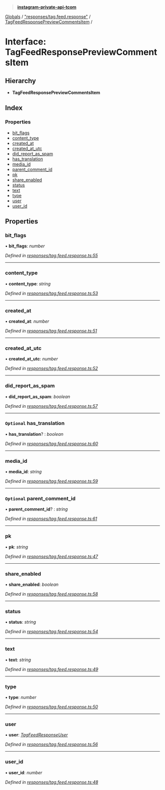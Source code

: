 > **[instagram-private-api-tcom](../README.md)**

[Globals](../README.md) / ["responses/tag.feed.response"](../modules/_responses_tag_feed_response_.md) / [TagFeedResponsePreviewCommentsItem](_responses_tag_feed_response_.tagfeedresponsepreviewcommentsitem.md) /

# Interface: TagFeedResponsePreviewCommentsItem

## Hierarchy

* **TagFeedResponsePreviewCommentsItem**

## Index

### Properties

* [bit_flags](_responses_tag_feed_response_.tagfeedresponsepreviewcommentsitem.md#bit_flags)
* [content_type](_responses_tag_feed_response_.tagfeedresponsepreviewcommentsitem.md#content_type)
* [created_at](_responses_tag_feed_response_.tagfeedresponsepreviewcommentsitem.md#created_at)
* [created_at_utc](_responses_tag_feed_response_.tagfeedresponsepreviewcommentsitem.md#created_at_utc)
* [did_report_as_spam](_responses_tag_feed_response_.tagfeedresponsepreviewcommentsitem.md#did_report_as_spam)
* [has_translation](_responses_tag_feed_response_.tagfeedresponsepreviewcommentsitem.md#optional-has_translation)
* [media_id](_responses_tag_feed_response_.tagfeedresponsepreviewcommentsitem.md#media_id)
* [parent_comment_id](_responses_tag_feed_response_.tagfeedresponsepreviewcommentsitem.md#optional-parent_comment_id)
* [pk](_responses_tag_feed_response_.tagfeedresponsepreviewcommentsitem.md#pk)
* [share_enabled](_responses_tag_feed_response_.tagfeedresponsepreviewcommentsitem.md#share_enabled)
* [status](_responses_tag_feed_response_.tagfeedresponsepreviewcommentsitem.md#status)
* [text](_responses_tag_feed_response_.tagfeedresponsepreviewcommentsitem.md#text)
* [type](_responses_tag_feed_response_.tagfeedresponsepreviewcommentsitem.md#type)
* [user](_responses_tag_feed_response_.tagfeedresponsepreviewcommentsitem.md#user)
* [user_id](_responses_tag_feed_response_.tagfeedresponsepreviewcommentsitem.md#user_id)

## Properties

###  bit_flags

• **bit_flags**: *number*

*Defined in [responses/tag.feed.response.ts:55](https://github.com/cuonglnhust/instagram-private-api-tcom/blob/3e16058/src/responses/tag.feed.response.ts#L55)*

___

###  content_type

• **content_type**: *string*

*Defined in [responses/tag.feed.response.ts:53](https://github.com/cuonglnhust/instagram-private-api-tcom/blob/3e16058/src/responses/tag.feed.response.ts#L53)*

___

###  created_at

• **created_at**: *number*

*Defined in [responses/tag.feed.response.ts:51](https://github.com/cuonglnhust/instagram-private-api-tcom/blob/3e16058/src/responses/tag.feed.response.ts#L51)*

___

###  created_at_utc

• **created_at_utc**: *number*

*Defined in [responses/tag.feed.response.ts:52](https://github.com/cuonglnhust/instagram-private-api-tcom/blob/3e16058/src/responses/tag.feed.response.ts#L52)*

___

###  did_report_as_spam

• **did_report_as_spam**: *boolean*

*Defined in [responses/tag.feed.response.ts:57](https://github.com/cuonglnhust/instagram-private-api-tcom/blob/3e16058/src/responses/tag.feed.response.ts#L57)*

___

### `Optional` has_translation

• **has_translation**? : *boolean*

*Defined in [responses/tag.feed.response.ts:60](https://github.com/cuonglnhust/instagram-private-api-tcom/blob/3e16058/src/responses/tag.feed.response.ts#L60)*

___

###  media_id

• **media_id**: *string*

*Defined in [responses/tag.feed.response.ts:59](https://github.com/cuonglnhust/instagram-private-api-tcom/blob/3e16058/src/responses/tag.feed.response.ts#L59)*

___

### `Optional` parent_comment_id

• **parent_comment_id**? : *string*

*Defined in [responses/tag.feed.response.ts:61](https://github.com/cuonglnhust/instagram-private-api-tcom/blob/3e16058/src/responses/tag.feed.response.ts#L61)*

___

###  pk

• **pk**: *string*

*Defined in [responses/tag.feed.response.ts:47](https://github.com/cuonglnhust/instagram-private-api-tcom/blob/3e16058/src/responses/tag.feed.response.ts#L47)*

___

###  share_enabled

• **share_enabled**: *boolean*

*Defined in [responses/tag.feed.response.ts:58](https://github.com/cuonglnhust/instagram-private-api-tcom/blob/3e16058/src/responses/tag.feed.response.ts#L58)*

___

###  status

• **status**: *string*

*Defined in [responses/tag.feed.response.ts:54](https://github.com/cuonglnhust/instagram-private-api-tcom/blob/3e16058/src/responses/tag.feed.response.ts#L54)*

___

###  text

• **text**: *string*

*Defined in [responses/tag.feed.response.ts:49](https://github.com/cuonglnhust/instagram-private-api-tcom/blob/3e16058/src/responses/tag.feed.response.ts#L49)*

___

###  type

• **type**: *number*

*Defined in [responses/tag.feed.response.ts:50](https://github.com/cuonglnhust/instagram-private-api-tcom/blob/3e16058/src/responses/tag.feed.response.ts#L50)*

___

###  user

• **user**: *[TagFeedResponseUser](_responses_tag_feed_response_.tagfeedresponseuser.md)*

*Defined in [responses/tag.feed.response.ts:56](https://github.com/cuonglnhust/instagram-private-api-tcom/blob/3e16058/src/responses/tag.feed.response.ts#L56)*

___

###  user_id

• **user_id**: *number*

*Defined in [responses/tag.feed.response.ts:48](https://github.com/cuonglnhust/instagram-private-api-tcom/blob/3e16058/src/responses/tag.feed.response.ts#L48)*